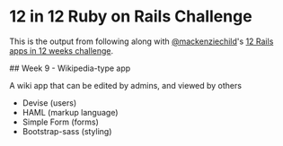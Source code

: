 # 12 in 12 Ruby on Rails Challenge

This is the output from following along with
[@mackenziechild](https://github.com/mackenziechild)'s
[12 Rails apps in 12 weeks challenge](https://www.youtube.com/playlist?list=PL23ZvcdS3XPLNdRYB_QyomQsShx59tpc-).

## Week 9 - Wikipedia-type app

A wiki app that can be edited by admins, and viewed by others

* Devise (users)
* HAML (markup language)
* Simple Form (forms)
* Bootstrap-sass (styling)
